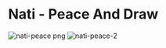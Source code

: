 # Nati - Peace And Draw
![nati-peace png](https://user-images.githubusercontent.com/107277624/217725401-165d9bbd-b67d-40f3-b8e3-62aa6d9f77e7.jpg)
![nati-peace-2](https://user-images.githubusercontent.com/107277624/217725405-ea0f4d63-5087-4031-826a-ea103552dbdc.png)
